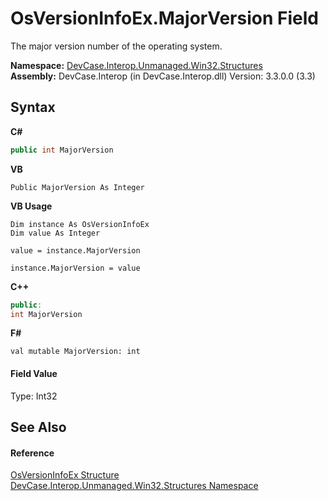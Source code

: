 # OsVersionInfoEx.MajorVersion Field
 

The major version number of the operating system.

**Namespace:**&nbsp;<a href="N_DevCase_Interop_Unmanaged_Win32_Structures">DevCase.Interop.Unmanaged.Win32.Structures</a><br />**Assembly:**&nbsp;DevCase.Interop (in DevCase.Interop.dll) Version: 3.3.0.0 (3.3)

## Syntax

**C#**<br />
``` C#
public int MajorVersion
```

**VB**<br />
``` VB
Public MajorVersion As Integer
```

**VB Usage**<br />
``` VB Usage
Dim instance As OsVersionInfoEx
Dim value As Integer

value = instance.MajorVersion

instance.MajorVersion = value
```

**C++**<br />
``` C++
public:
int MajorVersion
```

**F#**<br />
``` F#
val mutable MajorVersion: int
```


#### Field Value
Type: Int32

## See Also


#### Reference
<a href="T_DevCase_Interop_Unmanaged_Win32_Structures_OsVersionInfoEx">OsVersionInfoEx Structure</a><br /><a href="N_DevCase_Interop_Unmanaged_Win32_Structures">DevCase.Interop.Unmanaged.Win32.Structures Namespace</a><br />
